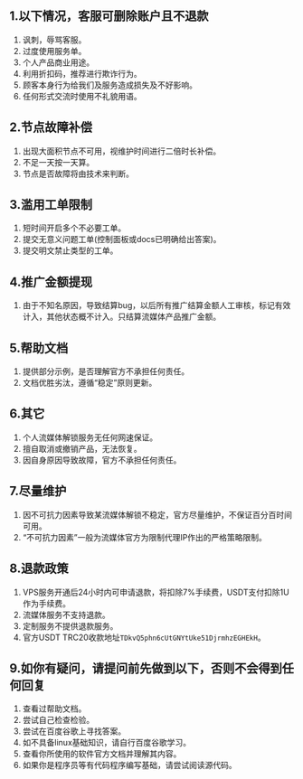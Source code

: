 ## 1.以下情况，客服可删除账户且不退款
1. 讽刺，辱骂客服。
2. 过度使用服务单。
3. 个人产品商业用途。
4. 利用折扣码，推荐进行欺诈行为。
5. 顾客本身行为给我们及服务造成损失及不好影响。
6. 任何形式交流时使用不礼貌用语。

## 2.节点故障补偿
1. 出现大面积节点不可用，视维护时间进行二倍时长补偿。
2. 不足一天按一天算。
3. 节点是否故障将由技术来判断。

## 3.滥用工单限制
1. 短时间开启多个不必要工单。
2. 提交无意义问题工单(控制面板或docs已明确给出答案)。
3. 提交明文禁止类型的工单。

## 4.推广金额提现
1. 由于不知名原因，导致结算bug，以后所有推广结算金额人工审核，标记有效计入，其他状态概不计入。只结算流媒体产品推广金额。

## 5.帮助文档
1. 提供部分示例，是否理解官方不承担任何责任。
2. 文档优胜劣汰，遵循“稳定”原则更新。

## 6.其它
1. 个人流媒体解锁服务无任何网速保证。
2. 擅自取消或撤销产品，无法恢复。
3. 因自身原因导致故障，官方不承担任何责任。

## 7.尽量维护
1. 因不可抗力因素导致某流媒体解锁不稳定，官方尽量维护，不保证百分百时间可用。
2. “不可抗力因素”一般为流媒体官方为限制代理IP作出的严格策略限制。

## 8.退款政策
1. VPS服务开通后24小时内可申请退款，将扣除7%手续费，USDT支付扣除1U作为手续费。
2. 流媒体服务不支持退款。
3. 定制服务不提供退款服务。
4. 官方USDT TRC20收款地址`TDkvQ5phn6cUtGNYtUke51DjrmhzEGHEkH`。

## 9.如你有疑问，请提问前先做到以下，否则不会得到任何回复
1. 查看过帮助文档。
2. 尝试自己检查检验。
3. 尝试在百度谷歌上寻找答案。
4. 如不具备linux基础知识，请自行百度谷歌学习。
5. 查看你所使用的软件官方文档并理解其内容。
6. 如果你是程序员等有代码程序编写基础，请尝试阅读源代码。